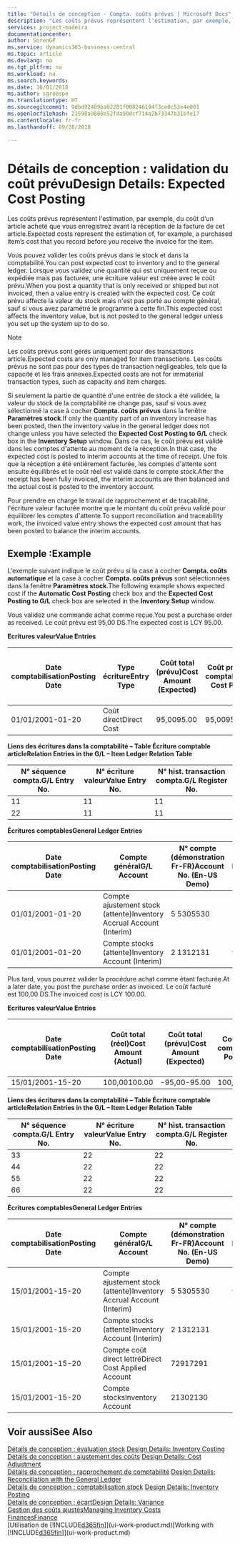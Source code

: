 ```yaml
---
title: "Détails de conception - Compta. coûts prévus | Microsoft Docs"
description: "Les coûts prévus représentent l'estimation, par exemple, du coût d'un article acheté que vous enregistrez avant la réception de la facture de cet article."
services: project-madeira
documentationcenter: 
author: SorenGP
ms.service: dynamics365-business-central
ms.topic: article
ms.devlang: na
ms.tgt_pltfrm: na
ms.workload: na
ms.search.keywords: 
ms.date: 10/01/2018
ms.author: sgroespe
ms.translationtype: HT
ms.sourcegitcommit: 9dbd92409ba02281f008246194f3ce0c53e4e001
ms.openlocfilehash: 21598a9886e52fda90dcf714a2b73347b31bfe17
ms.contentlocale: fr-fr
ms.lasthandoff: 09/28/2018

---
```

# <a name="design-details-expected-cost-posting"></a><span data-ttu-id="41263-103">Détails de conception : validation du coût prévu</span><span class="sxs-lookup"><span data-stu-id="41263-103">Design Details: Expected Cost Posting</span></span>
<span data-ttu-id="41263-104">Les coûts prévus représentent l'estimation, par exemple, du coût d'un article acheté que vous enregistrez avant la réception de la facture de cet article.</span><span class="sxs-lookup"><span data-stu-id="41263-104">Expected costs represent the estimation of, for example, a purchased item’s cost that you record before you receive the invoice for the item.</span></span>  

 <span data-ttu-id="41263-105">Vous pouvez valider les coûts prévus dans le stock et dans la comptabilité.</span><span class="sxs-lookup"><span data-stu-id="41263-105">You can post expected cost to inventory and to the general ledger.</span></span> <span data-ttu-id="41263-106">Lorsque vous validez une quantité qui est uniquement reçue ou expédiée mais pas facturée, une écriture valeur est créée avec le coût prévu.</span><span class="sxs-lookup"><span data-stu-id="41263-106">When you post a quantity that is only received or shipped but not invoiced, then a value entry is created with the expected cost.</span></span> <span data-ttu-id="41263-107">Ce coût prévu affecte la valeur du stock mais n'est pas porté au compte général, sauf si vous avez paramétré le programme à cette fin.</span><span class="sxs-lookup"><span data-stu-id="41263-107">This expected cost affects the inventory value, but is not posted to the general ledger unless you set up the system up to do so.</span></span>  

> [!NOTE]  
>  <span data-ttu-id="41263-108">Les coûts prévus sont gérés uniquement pour des transactions article.</span><span class="sxs-lookup"><span data-stu-id="41263-108">Expected costs are only managed for item transactions.</span></span> <span data-ttu-id="41263-109">Les coûts prévus ne sont pas pour des types de transaction négligeables, tels que la capacité et les frais annexes.</span><span class="sxs-lookup"><span data-stu-id="41263-109">Expected costs are not for immaterial transaction types, such as capacity and item charges.</span></span>  

 <span data-ttu-id="41263-110">Si seulement la partie de quantité d'une entrée de stock a été validée, la valeur du stock de la comptabilité ne change pas, sauf si vous avez sélectionné la case à cocher **Compta. coûts prévus** dans la fenêtre **Paramètres stock**.</span><span class="sxs-lookup"><span data-stu-id="41263-110">If only the quantity part of an inventory increase has been posted, then the inventory value in the general ledger does not change unless you have selected the **Expected Cost Posting to G/L** check box in the **Inventory Setup** window.</span></span> <span data-ttu-id="41263-111">Dans ce cas, le coût prévu est validé dans les comptes d'attente au moment de la réception.</span><span class="sxs-lookup"><span data-stu-id="41263-111">In that case, the expected cost is posted to interim accounts at the time of receipt.</span></span> <span data-ttu-id="41263-112">Une fois que la réception a été entièrement facturée, les comptes d'attente sont ensuite équilibrés et le coût réel est validé dans le compte stock.</span><span class="sxs-lookup"><span data-stu-id="41263-112">After the receipt has been fully invoiced, the interim accounts are then balanced and the actual cost is posted to the inventory account.</span></span>  

 <span data-ttu-id="41263-113">Pour prendre en charge le travail de rapprochement et de traçabilité, l'écriture valeur facturée montre que le montant du coût prévu validé pour équilibrer les comptes d'attente.</span><span class="sxs-lookup"><span data-stu-id="41263-113">To support reconciliation and traceability work, the invoiced value entry shows the expected cost amount that has been posted to balance the interim accounts.</span></span>  

## <a name="example"></a><span data-ttu-id="41263-114">Exemple :</span><span class="sxs-lookup"><span data-stu-id="41263-114">Example</span></span>  
 <span data-ttu-id="41263-115">L'exemple suivant indique le coût prévu si la case à cocher **Compta. coûts automatique** et la case à cocher **Compta. coûts prévus** sont sélectionnées dans la fenêtre **Paramètres stock**.</span><span class="sxs-lookup"><span data-stu-id="41263-115">The following example shows expected cost if the **Automatic Cost Posting** check box and the **Expected Cost Posting to G/L** check box are selected in the **Inventory Setup** window.</span></span>  

 <span data-ttu-id="41263-116">Vous validez une commande achat comme reçue.</span><span class="sxs-lookup"><span data-stu-id="41263-116">You post a purchase order as received.</span></span> <span data-ttu-id="41263-117">Le coût prévu est 95,00 DS.</span><span class="sxs-lookup"><span data-stu-id="41263-117">The expected cost is LCY 95.00.</span></span>  

 <span data-ttu-id="41263-118">**Ecritures valeur**</span><span class="sxs-lookup"><span data-stu-id="41263-118">**Value Entries**</span></span>  

|<span data-ttu-id="41263-119">Date comptabilisation</span><span class="sxs-lookup"><span data-stu-id="41263-119">Posting Date</span></span>|<span data-ttu-id="41263-120">Type écriture</span><span class="sxs-lookup"><span data-stu-id="41263-120">Entry Type</span></span>|<span data-ttu-id="41263-121">Coût total (prévu)</span><span class="sxs-lookup"><span data-stu-id="41263-121">Cost Amount (Expected)</span></span>|<span data-ttu-id="41263-122">Coût prévu validé en comptabilité</span><span class="sxs-lookup"><span data-stu-id="41263-122">Expected Cost Posted to G/L</span></span>|<span data-ttu-id="41263-123">Coût prévu</span><span class="sxs-lookup"><span data-stu-id="41263-123">Expected Cost</span></span>|<span data-ttu-id="41263-124">N° écriture comptable article</span><span class="sxs-lookup"><span data-stu-id="41263-124">Item Ledger Entry No.</span></span>|<span data-ttu-id="41263-125">Numéro de la séquence</span><span class="sxs-lookup"><span data-stu-id="41263-125">Entry No.</span></span>|  
|------------------|----------------|------------------------------|----------------------------------|-------------------|---------------------------|---------------|  
|<span data-ttu-id="41263-126">01/01/20</span><span class="sxs-lookup"><span data-stu-id="41263-126">01-01-20</span></span>|<span data-ttu-id="41263-127">Coût direct</span><span class="sxs-lookup"><span data-stu-id="41263-127">Direct Cost</span></span>|<span data-ttu-id="41263-128">95,00</span><span class="sxs-lookup"><span data-stu-id="41263-128">95.00</span></span>|<span data-ttu-id="41263-129">95,00</span><span class="sxs-lookup"><span data-stu-id="41263-129">95.00</span></span>|<span data-ttu-id="41263-130">Oui</span><span class="sxs-lookup"><span data-stu-id="41263-130">Yes</span></span>|<span data-ttu-id="41263-131">1</span><span class="sxs-lookup"><span data-stu-id="41263-131">1</span></span>|<span data-ttu-id="41263-132">1</span><span class="sxs-lookup"><span data-stu-id="41263-132">1</span></span>|  

 <span data-ttu-id="41263-133">**Liens des écritures dans la comptabilité – Table Écriture comptable article**</span><span class="sxs-lookup"><span data-stu-id="41263-133">**Relation Entries in the G/L – Item Ledger Relation Table**</span></span>  

|<span data-ttu-id="41263-134">N° séquence compta.</span><span class="sxs-lookup"><span data-stu-id="41263-134">G/L Entry No.</span></span>|<span data-ttu-id="41263-135">N° écriture valeur</span><span class="sxs-lookup"><span data-stu-id="41263-135">Value Entry No.</span></span>|<span data-ttu-id="41263-136">N° hist. transaction compta.</span><span class="sxs-lookup"><span data-stu-id="41263-136">G/L Register No.</span></span>|  
|--------------------|---------------------|-----------------------|  
|<span data-ttu-id="41263-137">1</span><span class="sxs-lookup"><span data-stu-id="41263-137">1</span></span>|<span data-ttu-id="41263-138">1</span><span class="sxs-lookup"><span data-stu-id="41263-138">1</span></span>|<span data-ttu-id="41263-139">1</span><span class="sxs-lookup"><span data-stu-id="41263-139">1</span></span>|  
|<span data-ttu-id="41263-140">2</span><span class="sxs-lookup"><span data-stu-id="41263-140">2</span></span>|<span data-ttu-id="41263-141">1</span><span class="sxs-lookup"><span data-stu-id="41263-141">1</span></span>|<span data-ttu-id="41263-142">1</span><span class="sxs-lookup"><span data-stu-id="41263-142">1</span></span>|  

 <span data-ttu-id="41263-143">**Écritures comptables**</span><span class="sxs-lookup"><span data-stu-id="41263-143">**General Ledger Entries**</span></span>  

|<span data-ttu-id="41263-144">Date comptabilisation</span><span class="sxs-lookup"><span data-stu-id="41263-144">Posting Date</span></span>|<span data-ttu-id="41263-145">Compte général</span><span class="sxs-lookup"><span data-stu-id="41263-145">G/L Account</span></span>|<span data-ttu-id="41263-146">N° compte (démonstration Fr-FR)</span><span class="sxs-lookup"><span data-stu-id="41263-146">Account No. (En-US Demo)</span></span>|<span data-ttu-id="41263-147">Montant</span><span class="sxs-lookup"><span data-stu-id="41263-147">Amount</span></span>|<span data-ttu-id="41263-148">Numéro de la séquence</span><span class="sxs-lookup"><span data-stu-id="41263-148">Entry No.</span></span>|  
|------------------|------------------|---------------------------------|------------|---------------|  
|<span data-ttu-id="41263-149">01/01/20</span><span class="sxs-lookup"><span data-stu-id="41263-149">01-01-20</span></span>|<span data-ttu-id="41263-150">Compte ajustement stock (attente)</span><span class="sxs-lookup"><span data-stu-id="41263-150">Inventory Accrual Account (Interim)</span></span>|<span data-ttu-id="41263-151">5 530</span><span class="sxs-lookup"><span data-stu-id="41263-151">5530</span></span>|<span data-ttu-id="41263-152">-95,00</span><span class="sxs-lookup"><span data-stu-id="41263-152">-95.00</span></span>|<span data-ttu-id="41263-153">2</span><span class="sxs-lookup"><span data-stu-id="41263-153">2</span></span>|  
|<span data-ttu-id="41263-154">01/01/20</span><span class="sxs-lookup"><span data-stu-id="41263-154">01-01-20</span></span>|<span data-ttu-id="41263-155">Compte stocks (attente)</span><span class="sxs-lookup"><span data-stu-id="41263-155">Inventory Account (Interim)</span></span>|<span data-ttu-id="41263-156">2 131</span><span class="sxs-lookup"><span data-stu-id="41263-156">2131</span></span>|<span data-ttu-id="41263-157">95,00</span><span class="sxs-lookup"><span data-stu-id="41263-157">95.00</span></span>|<span data-ttu-id="41263-158">1</span><span class="sxs-lookup"><span data-stu-id="41263-158">1</span></span>|  

 <span data-ttu-id="41263-159">Plus tard, vous pourrez valider la procédure achat comme étant facturée.</span><span class="sxs-lookup"><span data-stu-id="41263-159">At a later date, you post the purchase order as invoiced.</span></span> <span data-ttu-id="41263-160">Le coût facturé est 100,00 DS.</span><span class="sxs-lookup"><span data-stu-id="41263-160">The invoiced cost is LCY 100.00.</span></span>  

 <span data-ttu-id="41263-161">**Ecritures valeur**</span><span class="sxs-lookup"><span data-stu-id="41263-161">**Value Entries**</span></span>  

|<span data-ttu-id="41263-162">Date comptabilisation</span><span class="sxs-lookup"><span data-stu-id="41263-162">Posting Date</span></span>|<span data-ttu-id="41263-163">Coût total (réel)</span><span class="sxs-lookup"><span data-stu-id="41263-163">Cost Amount (Actual)</span></span>|<span data-ttu-id="41263-164">Coût total (prévu)</span><span class="sxs-lookup"><span data-stu-id="41263-164">Cost Amount (Expected)</span></span>|<span data-ttu-id="41263-165">Coût validé en comptabilité</span><span class="sxs-lookup"><span data-stu-id="41263-165">Cost Posted to G/L</span></span>|<span data-ttu-id="41263-166">Coût prévu</span><span class="sxs-lookup"><span data-stu-id="41263-166">Expected Cost</span></span>|<span data-ttu-id="41263-167">N° écriture comptable article</span><span class="sxs-lookup"><span data-stu-id="41263-167">Item Ledger Entry No.</span></span>|<span data-ttu-id="41263-168">Numéro de la séquence</span><span class="sxs-lookup"><span data-stu-id="41263-168">Entry No.</span></span>|  
|------------------|----------------------------|------------------------------|-------------------------|-------------------|---------------------------|---------------|  
|<span data-ttu-id="41263-169">15/01/20</span><span class="sxs-lookup"><span data-stu-id="41263-169">01-15-20</span></span>|<span data-ttu-id="41263-170">100,00</span><span class="sxs-lookup"><span data-stu-id="41263-170">100.00</span></span>|<span data-ttu-id="41263-171">-95,00</span><span class="sxs-lookup"><span data-stu-id="41263-171">-95.00</span></span>|<span data-ttu-id="41263-172">100,00</span><span class="sxs-lookup"><span data-stu-id="41263-172">100.00</span></span>|<span data-ttu-id="41263-173">Non</span><span class="sxs-lookup"><span data-stu-id="41263-173">No</span></span>|<span data-ttu-id="41263-174">1</span><span class="sxs-lookup"><span data-stu-id="41263-174">1</span></span>|<span data-ttu-id="41263-175">2</span><span class="sxs-lookup"><span data-stu-id="41263-175">2</span></span>|  

 <span data-ttu-id="41263-176">**Liens des écritures dans la comptabilité – Table Écriture comptable article**</span><span class="sxs-lookup"><span data-stu-id="41263-176">**Relation Entries in the G/L – Item Ledger Relation Table**</span></span>  

|<span data-ttu-id="41263-177">N° séquence compta.</span><span class="sxs-lookup"><span data-stu-id="41263-177">G/L Entry No.</span></span>|<span data-ttu-id="41263-178">N° écriture valeur</span><span class="sxs-lookup"><span data-stu-id="41263-178">Value Entry No.</span></span>|<span data-ttu-id="41263-179">N° hist. transaction compta.</span><span class="sxs-lookup"><span data-stu-id="41263-179">G/L Register No.</span></span>|  
|--------------------|---------------------|-----------------------|  
|<span data-ttu-id="41263-180">3</span><span class="sxs-lookup"><span data-stu-id="41263-180">3</span></span>|<span data-ttu-id="41263-181">2</span><span class="sxs-lookup"><span data-stu-id="41263-181">2</span></span>|<span data-ttu-id="41263-182">2</span><span class="sxs-lookup"><span data-stu-id="41263-182">2</span></span>|  
|<span data-ttu-id="41263-183">4</span><span class="sxs-lookup"><span data-stu-id="41263-183">4</span></span>|<span data-ttu-id="41263-184">2</span><span class="sxs-lookup"><span data-stu-id="41263-184">2</span></span>|<span data-ttu-id="41263-185">2</span><span class="sxs-lookup"><span data-stu-id="41263-185">2</span></span>|  
|<span data-ttu-id="41263-186">5</span><span class="sxs-lookup"><span data-stu-id="41263-186">5</span></span>|<span data-ttu-id="41263-187">2</span><span class="sxs-lookup"><span data-stu-id="41263-187">2</span></span>|<span data-ttu-id="41263-188">2</span><span class="sxs-lookup"><span data-stu-id="41263-188">2</span></span>|  
|<span data-ttu-id="41263-189">6</span><span class="sxs-lookup"><span data-stu-id="41263-189">6</span></span>|<span data-ttu-id="41263-190">2</span><span class="sxs-lookup"><span data-stu-id="41263-190">2</span></span>|<span data-ttu-id="41263-191">2</span><span class="sxs-lookup"><span data-stu-id="41263-191">2</span></span>|  

 <span data-ttu-id="41263-192">**Écritures comptables**</span><span class="sxs-lookup"><span data-stu-id="41263-192">**General Ledger Entries**</span></span>  

|<span data-ttu-id="41263-193">Date comptabilisation</span><span class="sxs-lookup"><span data-stu-id="41263-193">Posting Date</span></span>|<span data-ttu-id="41263-194">Compte général</span><span class="sxs-lookup"><span data-stu-id="41263-194">G/L Account</span></span>|<span data-ttu-id="41263-195">N° compte (démonstration Fr-FR)</span><span class="sxs-lookup"><span data-stu-id="41263-195">Account No. (En-US Demo)</span></span>|<span data-ttu-id="41263-196">Montant</span><span class="sxs-lookup"><span data-stu-id="41263-196">Amount</span></span>|<span data-ttu-id="41263-197">Numéro de la séquence</span><span class="sxs-lookup"><span data-stu-id="41263-197">Entry No.</span></span>|  
|------------------|------------------|---------------------------------|------------|---------------|  
|<span data-ttu-id="41263-198">15/01/20</span><span class="sxs-lookup"><span data-stu-id="41263-198">01-15-20</span></span>|<span data-ttu-id="41263-199">Compte ajustement stock (attente)</span><span class="sxs-lookup"><span data-stu-id="41263-199">Inventory Accrual Account (Interim)</span></span>|<span data-ttu-id="41263-200">5 530</span><span class="sxs-lookup"><span data-stu-id="41263-200">5530</span></span>|<span data-ttu-id="41263-201">95,00</span><span class="sxs-lookup"><span data-stu-id="41263-201">95.00</span></span>|<span data-ttu-id="41263-202">4</span><span class="sxs-lookup"><span data-stu-id="41263-202">4</span></span>|  
|<span data-ttu-id="41263-203">15/01/20</span><span class="sxs-lookup"><span data-stu-id="41263-203">01-15-20</span></span>|<span data-ttu-id="41263-204">Compte stocks (attente)</span><span class="sxs-lookup"><span data-stu-id="41263-204">Inventory Account (Interim)</span></span>|<span data-ttu-id="41263-205">2 131</span><span class="sxs-lookup"><span data-stu-id="41263-205">2131</span></span>|<span data-ttu-id="41263-206">-95,00</span><span class="sxs-lookup"><span data-stu-id="41263-206">-95.00</span></span>|<span data-ttu-id="41263-207">3</span><span class="sxs-lookup"><span data-stu-id="41263-207">3</span></span>|  
|<span data-ttu-id="41263-208">15/01/20</span><span class="sxs-lookup"><span data-stu-id="41263-208">01-15-20</span></span>|<span data-ttu-id="41263-209">Compte coût direct lettré</span><span class="sxs-lookup"><span data-stu-id="41263-209">Direct Cost Applied Account</span></span>|<span data-ttu-id="41263-210">7291</span><span class="sxs-lookup"><span data-stu-id="41263-210">7291</span></span>|<span data-ttu-id="41263-211">-100</span><span class="sxs-lookup"><span data-stu-id="41263-211">-100</span></span>|<span data-ttu-id="41263-212">6</span><span class="sxs-lookup"><span data-stu-id="41263-212">6</span></span>|  
|<span data-ttu-id="41263-213">15/01/20</span><span class="sxs-lookup"><span data-stu-id="41263-213">01-15-20</span></span>|<span data-ttu-id="41263-214">Compte stocks</span><span class="sxs-lookup"><span data-stu-id="41263-214">Inventory Account</span></span>|<span data-ttu-id="41263-215">2130</span><span class="sxs-lookup"><span data-stu-id="41263-215">2130</span></span>|<span data-ttu-id="41263-216">100</span><span class="sxs-lookup"><span data-stu-id="41263-216">100</span></span>|<span data-ttu-id="41263-217">5</span><span class="sxs-lookup"><span data-stu-id="41263-217">5</span></span>|  

## <a name="see-also"></a><span data-ttu-id="41263-218">Voir aussi</span><span class="sxs-lookup"><span data-stu-id="41263-218">See Also</span></span>
 <span data-ttu-id="41263-219">[Détails de conception : évaluation stock](design-details-inventory-costing.md) </span><span class="sxs-lookup"><span data-stu-id="41263-219">[Design Details: Inventory Costing](design-details-inventory-costing.md) </span></span>  
 <span data-ttu-id="41263-220">[Détails de conception : ajustement des coûts](design-details-cost-adjustment.md) </span><span class="sxs-lookup"><span data-stu-id="41263-220">[Design Details: Cost Adjustment](design-details-cost-adjustment.md) </span></span>  
 <span data-ttu-id="41263-221">[Détails de conception : rapprochement de comptabilité](design-details-reconciliation-with-the-general-ledger.md) </span><span class="sxs-lookup"><span data-stu-id="41263-221">[Design Details: Reconciliation with the General Ledger](design-details-reconciliation-with-the-general-ledger.md) </span></span>  
 <span data-ttu-id="41263-222">[Détails de conception : comptabilisation stock](design-details-inventory-posting.md) </span><span class="sxs-lookup"><span data-stu-id="41263-222">[Design Details: Inventory Posting](design-details-inventory-posting.md) </span></span>  
 [<span data-ttu-id="41263-223">Détails de conception : écart</span><span class="sxs-lookup"><span data-stu-id="41263-223">Design Details: Variance</span></span>](design-details-variance.md)  
 [<span data-ttu-id="41263-224">Gestion des coûts ajustés</span><span class="sxs-lookup"><span data-stu-id="41263-224">Managing Inventory Costs</span></span>](finance-manage-inventory-costs.md)  
 [<span data-ttu-id="41263-225">Finances</span><span class="sxs-lookup"><span data-stu-id="41263-225">Finance</span></span>](finance.md)  
 <span data-ttu-id="41263-226">[Utilisation de [!INCLUDE[d365fin](includes/d365fin_md.md)]](ui-work-product.md)</span><span class="sxs-lookup"><span data-stu-id="41263-226">[Working with [!INCLUDE[d365fin](includes/d365fin_md.md)]](ui-work-product.md)</span></span>

